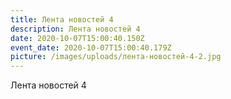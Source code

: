```yaml
---
title: Лента новостей 4
description: Лента новостей 4
date: 2020-10-07T15:00:40.150Z
event_date: 2020-10-07T15:00:40.179Z
picture: /images/uploads/лента-новостей-4-2.jpg
---
```

Лента новостей 4